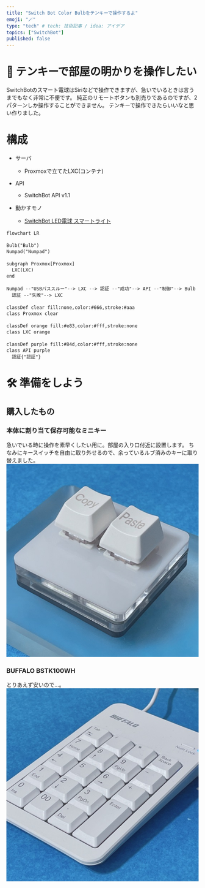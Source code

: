 ```yaml
---
title: "Switch Bot Color Bulbをテンキーで操作するよ"
emoji: "🪄"
type: "tech" # tech: 技術記事 / idea: アイデア
topics: ["SwitchBot"]
published: false
---
```


# 💭 テンキーで部屋の明かりを操作したい

SwitchBotのスマート電球はSiriなどで操作できますが、急いでいるときは言うまでもなく非常に不便です。
純正のリモートボタンも別売りであるのですが、2パターンしか操作することができません。
テンキーで操作できたらいいなと思い作りました。

# 構成

- サーバ
    - Proxmoxで立てたLXC(コンテナ)

- API
    - SwitchBot API v1.1

- 動かすモノ
    - [SwitchBot LED電球 スマートライト](https://amzn.asia/d/2sgF1ad)


```mermaid
flowchart LR

Bulb("Bulb")
Numpad("Numpad")

subgraph Proxmox[Proxmox]
  LXC(LXC)
end

Numpad --"USBパススルー"--> LXC --> 認証 --"成功"--> API --"制御"--> Bulb
  認証 --"失敗"--> LXC

classDef clear fill:none,color:#666,stroke:#aaa
class Proxmox clear

classDef orange fill:#e83,color:#fff,stroke:none
class LXC orange

classDef purple fill:#84d,color:#fff,stroke:none
class API purple
  認証{"認証"}
```

# 🛠 準備をしよう

## 購入したもの

### 本体に割り当て保存可能なミニキー
急いでいる時に操作を素早くしたい用に。部屋の入り口付近に設置します。
ちなみにキースイッチを自由に取り外せるので、余っているルブ済みのキーに取り替えました。
[![](/images/45ea37e1b281d3/mini.jpg)](https://amzn.asia/d/cAe0HA2)

### BUFFALO BSTK100WH
とりあえず安いので...。
[![](/images/45ea37e1b281d3/numpad.jpg)](https://amzn.asia/d/8Nt3GOu)

